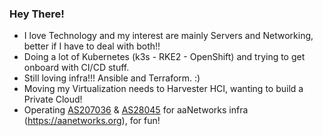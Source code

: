 ### Hey There!

- I love Technology and my interest are mainly Servers and Networking, better if I have to deal with both!!
- Doing a lot of Kubernetes (k3s - RKE2 - OpenShift) and trying to get onboard with CI/CD stuff.
- Still loving infra!!! Ansible and Terraform.  :)
- Moving my Virtualization needs to Harvester HCI, wanting to build a Private Cloud!
- Operating [AS207036](https://bgp.he.net/AS207036) & [AS28045](https://bgp.he.net/AS28045) for aaNetworks infra (https://aanetworks.org), for fun!
